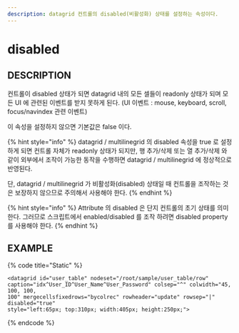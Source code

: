 ```yaml
---
description: datagrid 컨트롤의 disabled(비활성화) 상태를 설정하는 속성이다.
---
```


# disabled

## DESCRIPTION

컨트롤이 disabled 상태가 되면 datagrid 내의 모든 셀들이 readonly 상태가 되며 모든 UI 에 관련된 이벤트를 받지 못하게 된다. \(UI 이벤트 : mouse, keyboard, scroll, focus/navindex 관련 이벤트\)

이 속성을 설정하지 않으면 기본값은 false 이다.

{% hint style="info" %}
 datagrid / multilinegrid 의 disabled 속성을 true 로 설정하게 되면 컨트롤 자체가 readonly 상태가 되지만, 행 추가/삭제 또는 열 추가/삭제 와 같이 외부에서 조작이 가능한 동작을 수행하면 datagrid / multilinegrid 에 정상적으로 반영된다. 

단, datagrid / multilinegrid 가 비활성화\(disabled\) 상태일 때 컨트롤을 조작하는 것은 보장하지 않으므로 주의해서 사용해야 한다.
{% endhint %}

{% hint style="info" %}
Attribute 의 disabled 은 단지 컨트롤의 초기 상태를 의미한다. 그러므로 스크립트에서 enabled/disabled 를 조작 하려면 disabled property 를 사용해야 한다.
{% endhint %}

## EXAMPLE

{% code title="Static" %}
```markup
<datagrid id="user_table" nodeset="/root/sample/user_table/row" 
caption="idx^User_ID^User_Name^User_Password" colsep="^" colwidth="45, 100, 100, 
100" mergecellsfixedrows="bycolrec" rowheader="update" rowsep="|" disabled="true" 
style="left:65px; top:310px; width:405px; height:250px;">
```
{% endcode %}



